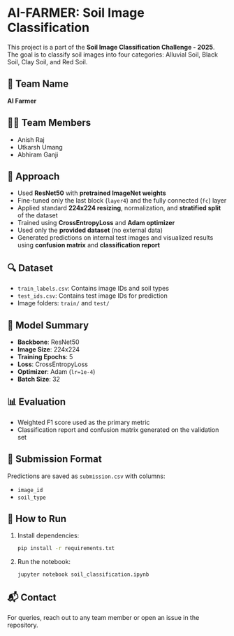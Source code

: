 # AI-FARMER: Soil Image Classification

This project is a part of the **Soil Image Classification Challenge - 2025**. The goal is to classify soil images into four categories: Alluvial Soil, Black Soil, Clay Soil, and Red Soil.

## 👥 Team Name
**AI Farmer**

## 👨‍💻 Team Members
- Anish Raj  
- Utkarsh Umang  
- Abhiram Ganji  

## 🚀 Approach

- Used **ResNet50** with **pretrained ImageNet weights**
- Fine-tuned only the last block (`layer4`) and the fully connected (`fc`) layer
- Applied standard **224x224 resizing**, normalization, and **stratified split** of the dataset
- Trained using **CrossEntropyLoss** and **Adam optimizer**
- Used only the **provided dataset** (no external data)
- Generated predictions on internal test images and visualized results using **confusion matrix** and **classification report**

## 🔍 Dataset

- `train_labels.csv`: Contains image IDs and soil types
- `test_ids.csv`: Contains test image IDs for prediction
- Image folders: `train/` and `test/`

## 🧠 Model Summary

- **Backbone**: ResNet50
- **Image Size**: 224x224
- **Training Epochs**: 5
- **Loss**: CrossEntropyLoss
- **Optimizer**: Adam (`lr=1e-4`)
- **Batch Size**: 32

## 📊 Evaluation

- Weighted F1 score used as the primary metric
- Classification report and confusion matrix generated on the validation set

## 💾 Submission Format

Predictions are saved as `submission.csv` with columns:
- `image_id`
- `soil_type`

## 📌 How to Run

1. Install dependencies:
   ```bash
   pip install -r requirements.txt
   ```

2. Run the notebook:
   ```bash
   jupyter notebook soil_classification.ipynb
   ```

## 📬 Contact

For queries, reach out to any team member or open an issue in the repository.
